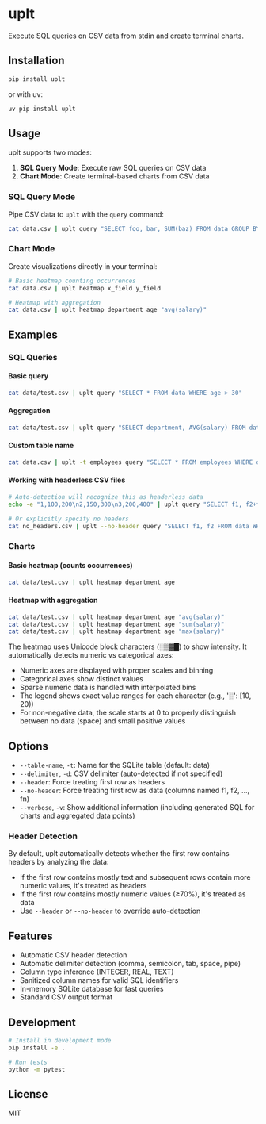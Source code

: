 # uplt

Execute SQL queries on CSV data from stdin and create terminal charts.

## Installation

```bash
pip install uplt
```

or with uv:

```bash
uv pip install uplt
```

## Usage

uplt supports two modes:
1. **SQL Query Mode**: Execute raw SQL queries on CSV data
2. **Chart Mode**: Create terminal-based charts from CSV data

### SQL Query Mode

Pipe CSV data to `uplt` with the `query` command:

```bash
cat data.csv | uplt query "SELECT foo, bar, SUM(baz) FROM data GROUP BY foo, bar"
```

### Chart Mode

Create visualizations directly in your terminal:

```bash
# Basic heatmap counting occurrences
cat data.csv | uplt heatmap x_field y_field

# Heatmap with aggregation
cat data.csv | uplt heatmap department age "avg(salary)"
```

## Examples

### SQL Queries

#### Basic query
```bash
cat data/test.csv | uplt query "SELECT * FROM data WHERE age > 30"
```

#### Aggregation
```bash
cat data/test.csv | uplt query "SELECT department, AVG(salary) FROM data GROUP BY department"
```

#### Custom table name
```bash
cat data.csv | uplt -t employees query "SELECT * FROM employees WHERE department = 'Engineering'"
```

#### Working with headerless CSV files
```bash
# Auto-detection will recognize this as headerless data
echo -e "1,100,200\n2,150,300\n3,200,400" | uplt query "SELECT f1, f2+f3 as total FROM data"

# Or explicitly specify no headers
cat no_headers.csv | uplt --no-header query "SELECT f1, f2 FROM data WHERE f3 > 100"
```

### Charts

#### Basic heatmap (counts occurrences)
```bash
cat data/test.csv | uplt heatmap department age
```

#### Heatmap with aggregation
```bash
cat data/test.csv | uplt heatmap department age "avg(salary)"
cat data/test.csv | uplt heatmap department age "sum(salary)"
cat data/test.csv | uplt heatmap department age "max(salary)"
```

The heatmap uses Unicode block characters (░▒▓█) to show intensity. It automatically detects numeric vs categorical axes:
- Numeric axes are displayed with proper scales and binning
- Categorical axes show distinct values
- Sparse numeric data is handled with interpolated bins
- The legend shows exact value ranges for each character (e.g., '░': [10, 20))
- For non-negative data, the scale starts at 0 to properly distinguish between no data (space) and small positive values

## Options

- `--table-name`, `-t`: Name for the SQLite table (default: data)
- `--delimiter`, `-d`: CSV delimiter (auto-detected if not specified)
- `--header`: Force treating first row as headers
- `--no-header`: Force treating first row as data (columns named f1, f2, ..., fn)
- `--verbose`, `-v`: Show additional information (including generated SQL for charts and aggregated data points)

### Header Detection

By default, uplt automatically detects whether the first row contains headers by analyzing the data:
- If the first row contains mostly text and subsequent rows contain more numeric values, it's treated as headers
- If the first row contains mostly numeric values (≥70%), it's treated as data
- Use `--header` or `--no-header` to override auto-detection

## Features

- Automatic CSV header detection
- Automatic delimiter detection (comma, semicolon, tab, space, pipe)
- Column type inference (INTEGER, REAL, TEXT)
- Sanitized column names for valid SQL identifiers
- In-memory SQLite database for fast queries
- Standard CSV output format

## Development

```bash
# Install in development mode
pip install -e .

# Run tests
python -m pytest
```

## License

MIT
